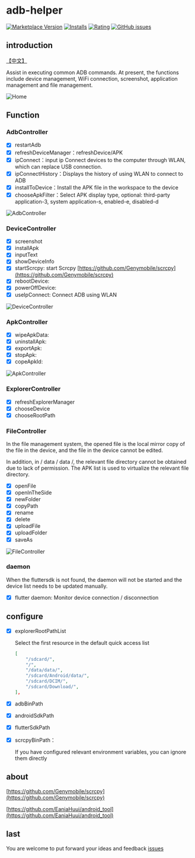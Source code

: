 # adb-helper

[![Marketplace Version](https://vsmarketplacebadge.apphb.com/version/jawa0919.adb-helper.svg)](https://marketplace.visualstudio.com/items?itemName=jawa0919.adb-helper) [![Installs](https://vsmarketplacebadge.apphb.com/installs/jawa0919.adb-helper.svg)](https://marketplace.visualstudio.com/items?itemName=jawa0919.adb-helper) [![Rating](https://vsmarketplacebadge.apphb.com/rating-star/jawa0919.adb-helper.svg)](https://marketplace.visualstudio.com/items?itemName=jawa0919.adb-helper) [![GitHub issues](https://img.shields.io/github/issues/jawa0919/adb-helper)](https://github.com/jawa0919/adb-helper/issues)

## introduction

[【中文】](./README_zh.md)

Assist in executing common ADB commands. At present, the functions include device management, WiFi connection, screenshot, application management and file management.

![Home](./docs/img/home.png)

## Function

### AdbController

- [x] restartAdb
- [x] refreshDeviceManager：refreshDevice/APK
- [x] ipConnect：input ip Connect devices to the computer through WLAN, which can replace USB connection.
- [x] ipConnectHistory：Displays the history of using WLAN to connect to ADB
- [x] installToDevice：Install the APK file in the workspace to the device
- [x] chooseApkFilter：Select APK display type, optional: third-party application-3, system application-s, enabled-e, disabled-d

![AdbController](./docs/img/AdbController.gif)

### DeviceController

- [x] screenshot
- [x] installApk
- [x] inputText
- [x] showDeviceInfo
- [x] startScrcpy: start Scrcpy [https://github.com/Genymobile/scrcpy](https://github.com/Genymobile/scrcpy)
- [x] rebootDevice:
- [x] powerOffDevice:
- [x] useIpConnect: Connect ADB using WLAN

![DeviceController](./docs/img/DeviceController.gif)

### ApkController

- [x] wipeApkData:
- [x] uninstallApk:
- [x] exportApk:
- [x] stopApk:
- [x] copeApkId:

![ApkController](./docs/img/ApkController.png)

### ExplorerController

- [x] refreshExplorerManager
- [x] chooseDevice
- [x] chooseRootPath

### FileController

In the file management system, the opened file is the local mirror copy of the file in the device, and the file in the device cannot be edited.

In addition, in / data / data /, the relevant file directory cannot be obtained due to lack of permission. The APK list is used to virtualize the relevant file directory.

- [x] openFile
- [x] openInTheSide
- [x] newFolder
- [x] copyPath
- [x] rename
- [x] delete
- [x] uploadFile
- [x] uploadFolder
- [x] saveAs

![FileController](./docs/img/FileController.png)

### daemon

When the fluttersdk is not found, the daemon will not be started and the device list needs to be updated manually.

- [x] flutter daemon: Monitor device connection / disconnection

## configure

- [x] explorerRootPathList

  Select the first resource in the default quick access list

  ```json
  [
      "/sdcard/",
      "/",
      "/data/data/",
      "/sdcard/Android/data/",
      "/sdcard/DCIM/",
      "/sdcard/Download/",
  ],
  ```

- [x] adbBinPath
- [x] androidSdkPath
- [x] flutterSdkPath
- [x] scrcpyBinPath：

  If you have configured relevant environment variables, you can ignore them directly

## about

[https://github.com/Genymobile/scrcpy](https://github.com/Genymobile/scrcpy)

[https://github.com/EaniaHuui/android_tool](https://github.com/EaniaHuui/android_tool)

## last

You are welcome to put forward your ideas and feedback [issues](https://github.com/jawa0919/adb-helper/issues)
